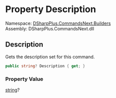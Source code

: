 # Property Description

Namespace: [DSharpPlus.CommandsNext.Builders](DSharpPlus.CommandsNext.Builders.md)  
Assembly: DSharpPlus.CommandsNext.dll

## <a id="DSharpPlus_CommandsNext_Builders_CommandBuilder_Description"></a>Description

Gets the description set for this command.

```csharp
public string? Description { get; }
```

### Property Value

[string](https://learn.microsoft.com/dotnet/api/system.string)?

